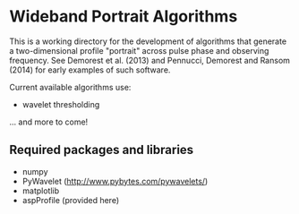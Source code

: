 Wideband Portrait Algorithms
============================

This is a working directory for the development of algorithms that 
generate a two-dimensional profile "portrait" across pulse phase and 
observing frequency. See Demorest et al. (2013) and Pennucci, Demorest 
and Ransom (2014) for early examples of such software.

Current available algorithms use: 

 - wavelet thresholding

... and more to come!

## Required packages and libraries

 - numpy
 - PyWavelet (http://www.pybytes.com/pywavelets/)
 - matplotlib
 - aspProfile (provided here)
